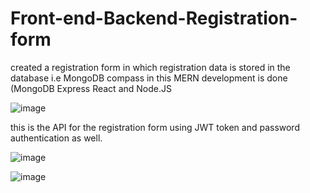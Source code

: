 # Front-end-Backend-Registration-form
 created a registration form in which registration data is stored in the database i.e MongoDB compass in this MERN development is done (MongoDB Express React and Node.JS 


![image](https://github.com/Loop1911/Front-end-Backend-Registration-form/assets/100345193/54a13829-e0be-47f7-8415-5bb73f8144c5)

this is the API for the registration form using JWT token and password authentication as well.


![image](https://github.com/Loop1911/ImdbClone-responsive-/assets/100345193/477dc876-db18-4025-8b48-2245e89541d4)


![image](https://github.com/Loop1911/ImdbClone-responsive-/assets/100345193/e4dad862-062a-4b89-8c06-9706bc661604)
